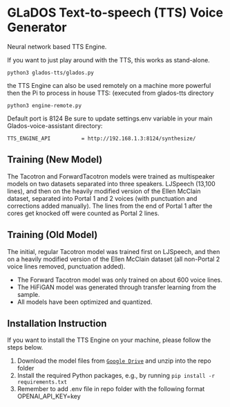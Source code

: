 # GLaDOS Text-to-speech (TTS) Voice Generator
Neural network based TTS Engine.

If you want to just play around with the TTS, this works as stand-alone.
```console
python3 glados-tts/glados.py
```

the TTS Engine can also be used remotely on a machine more powerful then the Pi to process in house TTS: (executed from glados-tts directory
```console
python3 engine-remote.py
```

Default port is 8124
Be sure to update settings.env variable in your main Glados-voice-assistant directory:
```
TTS_ENGINE_API			= http://192.168.1.3:8124/synthesize/
```


## Training (New Model)
The Tacotron and ForwardTacotron models were trained as multispeaker models on two datasets separated into three speakers. LJSpeech (13,100 lines), and then on the heavily modified version of the Ellen McClain dataset, separated into Portal 1 and 2 voices (with punctuation and corrections added manually). The lines from the end of Portal 1 after the cores get knocked off were counted as Portal 2 lines.


## Training (Old Model)
The initial, regular Tacotron model was trained first on LJSpeech, and then on a heavily modified version of the Ellen McClain dataset (all non-Portal 2 voice lines removed, punctuation added).

* The Forward Tacotron model was only trained on about 600 voice lines.
* The HiFiGAN model was generated through transfer learning from the sample.
* All models have been optimized and quantized.



## Installation Instruction
If you want to install the TTS Engine on your machine, please follow the steps
below.

1. Download the model files from [`Google Drive`](https://drive.google.com/file/d/1TRJtctjETgVVD5p7frSVPmgw8z8FFtjD/view?usp=sharing) and unzip into the repo folder
2. Install the required Python packages, e.g., by running `pip install -r
   requirements.txt`
3. Remember to add .env file in repo folder with the following format OPENAI_API_KEY=key
